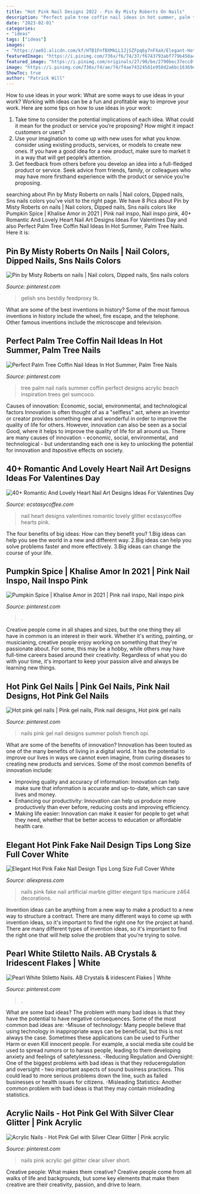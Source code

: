 ```yaml
---
title: "Hot Pink Nail Designs 2022 - Pin By Misty Roberts On Nails"
description: "Perfect palm tree coffin nail ideas in hot summer, palm tree nails"
date: "2023-02-01"
categories:
- "ideas"
tags: ["ideas"]
images:
- "https://ae01.alicdn.com/kf/HTB1FnfBXMkLL1JjSZFpq6y7nFXaX/Elegant-Hot-Pink-Fake-Nail-Design-Tips-Long-Size-Full-Cover-White-Marble-Artificial-Nails-Glitter.jpg"
featuredImage: "https://i.pinimg.com/736x/f6/74/37/f6743793abf779b450a48fb52f655b20--pink-gel-nails-beauty-products.jpg"
featured_image: "https://i.pinimg.com/originals/27/90/be/2790bec37ecc0fb0cf15b5fd14906e90.jpg"
image: "https://i.pinimg.com/736x/f4/ae/74/f4ae74324581e958d2a6bc16369d7780--gel-color-colour.jpg"
ShowToc: true
author: "Patrick Will"
---
```



How to use ideas in your work: What are some ways to use ideas in your work?
Working with ideas can be a fun and profitable way to improve your work. Here are some tips on how to use ideas in your work: 
1. Take time to consider the potential implications of each idea. What could it mean for the product or service you’re proposing? How might it impact customers or users? 
2. Use your imagination to come up with new uses for what you know. consider using existing products, services, or models to create new ones. If you have a good idea for a new product, make sure to market it in a way that will get people’s attention. 
3. Get feedback from others before you develop an idea into a full-fledged product or service. Seek advice from friends, family, or colleagues who may have more firsthand experience with the product or service you’re proposing.

	

		
searching about Pin by Misty Roberts on nails | Nail colors, Dipped nails, Sns nails colors you've visit to the right page. We have 8 Pics about Pin by Misty Roberts on nails | Nail colors, Dipped nails, Sns nails colors like Pumpkin Spice | Khalise Amor in 2021 | Pink nail inspo, Nail inspo pink, 40+ Romantic And Lovely Heart Nail Art Designs Ideas For Valentines Day and also Perfect Palm Tree Coffin Nail Ideas In Hot Summer, Palm Tree Nails. Here it is:
		
    
## Pin By Misty Roberts On Nails | Nail Colors, Dipped Nails, Sns Nails Colors

<img loading=lazy src="https://i.pinimg.com/736x/f4/ae/74/f4ae74324581e958d2a6bc16369d7780--gel-color-colour.jpg" onerror="this.onerror=null;this.src='https://tse4.mm.bing.net/th?id=OIP.iC9-DLB7F6f3WNkLmQwWMQHaJ3&amp;pid=15.1';" alt="Pin by Misty Roberts on nails | Nail colors, Dipped nails, Sns nails colors">

_Source: pinterest.com_

>gelish sns bestdiy feedproxy tk. 

	

What are some of the best inventions in history?
Some of the most famous inventions in history include the wheel, fire escape, and the telephone. Other famous inventions include the microscope and television.

    
## Perfect Palm Tree Coffin Nail Ideas In Hot Summer, Palm Tree Nails

<img loading=lazy src="https://i.pinimg.com/originals/27/90/be/2790bec37ecc0fb0cf15b5fd14906e90.jpg" onerror="this.onerror=null;this.src='https://tse1.mm.bing.net/th?id=OIP.kw15AfnuLPcsC1eN5Mtj5QHaJ4&amp;pid=15.1';" alt="Perfect Palm Tree Coffin Nail Ideas In Hot Summer, Palm Tree Nails">

_Source: pinterest.com_

>tree palm nail nails summer coffin perfect designs acrylic beach inspiration trees gel sumcoco. 

	

Causes of innovation: Economic, social, environmental, and technological factors
Innovation is often thought of as a "selfless" act, where an inventor or creator provides something new and wonderful in order to improve the quality of life for others. However, innovation can also be seen as a social Good, where it helps to improve the quality of life for all around us. There are many causes of innovation - economic, social, environmental, and technological - but understanding each one is key to unlocking the potential for innovation and itspositive effects on society.

    
## 40+ Romantic And Lovely Heart Nail Art Designs Ideas For Valentines Day

<img loading=lazy src="https://i2.wp.com/www.ecstasycoffee.com/wp-content/uploads/2016/12/Hot-Pink-Nail-Design-With-Glitter-And-Small-Hearts.jpg?resize=600%2C600" onerror="this.onerror=null;this.src='https://tse2.mm.bing.net/th?id=OIP.cE_Pny13m2jup_d7or2oUAHaHa&amp;pid=15.1';" alt="40+ Romantic And Lovely Heart Nail Art Designs Ideas For Valentines Day">

_Source: ecstasycoffee.com_

>nail heart designs valentines romantic lovely glitter ecstasycoffee hearts pink. 

	

The four benefits of big ideas: How can they benefit you?
1.Big ideas can help you see the world in a new and different way.
2.Big ideas can help you solve problems faster and more effectively.
3.Big ideas can change the course of your life.

    
## Pumpkin Spice | Khalise Amor In 2021 | Pink Nail Inspo, Nail Inspo Pink

<img loading=lazy src="https://i.pinimg.com/736x/81/fe/55/81fe55769453f9d57951b43b4c66a3cf.jpg" onerror="this.onerror=null;this.src='https://tse4.mm.bing.net/th?id=OIP.WHnF5lzlOodTuMe0tBvWkwHaGo&amp;pid=15.1';" alt="Pumpkin Spice | Khalise Amor in 2021 | Pink nail inspo, Nail inspo pink">

_Source: pinterest.com_

>. 

	

Creative people come in all shapes and sizes, but the one thing they all have in common is an interest in their work. Whether it's writing, painting, or musicianing, creative people enjoy working on something that they're passionate about. For some, this may be a hobby, while others may have full-time careers based around their creativity. Regardless of what you do with your time, it's important to keep your passion alive and always be learning new things.

    
## Hot Pink Gel Nails | Pink Gel Nails, Pink Nail Designs, Hot Pink Gel Nails

<img loading=lazy src="https://i.pinimg.com/736x/f6/74/37/f6743793abf779b450a48fb52f655b20--pink-gel-nails-beauty-products.jpg" onerror="this.onerror=null;this.src='https://tse2.mm.bing.net/th?id=OIP.f0ciCGlpDJQsrcfZW0VOvgHaJ3&amp;pid=15.1';" alt="Hot pink gel nails | Pink gel nails, Pink nail designs, Hot pink gel nails">

_Source: pinterest.com_

>nails pink gel nail designs summer polish french opi. 

	

What are some of the benefits of innovation?
Innovation has been touted as one of the many benefits of living in a digital world. It has the potential to improve our lives in ways we cannot even imagine, from curing diseases to creating new products and services. Some of the most common benefits of innovation include: 
- Improving quality and accuracy of information: Innovation can help make sure that information is accurate and up-to-date, which can save lives and money. 
- Enhancing our productivity: Innovation can help us produce more productively than ever before, reducing costs and improving efficiency. 
- Making life easier: Innovation can make it easier for people to get what they need, whether that be better access to education or affordable health care.

    
## Elegant Hot Pink Fake Nail Design Tips Long Size Full Cover White

<img loading=lazy src="https://ae01.alicdn.com/kf/HTB1FnfBXMkLL1JjSZFpq6y7nFXaX/Elegant-Hot-Pink-Fake-Nail-Design-Tips-Long-Size-Full-Cover-White-Marble-Artificial-Nails-Glitter.jpg" onerror="this.onerror=null;this.src='https://tse4.mm.bing.net/th?id=OIP.WYJLBYQdY9nfIxKWKsN64QHaHa&amp;pid=15.1';" alt="Elegant Hot Pink Fake Nail Design Tips Long Size Full Cover White">

_Source: aliexpress.com_

>nails pink fake nail artificial marble glitter elegant tips manicure z464 decorations. 

	

Invention ideas can be anything from a new way to make a product to a new way to structure a contract. There are many different ways to come up with invention ideas, so it's important to find the right one for the project at hand. There are many different types of invention ideas, so it's important to find the right one that will help solve the problem that you're trying to solve.

    
## Pearl White Stiletto Nails. AB Crystals &amp; Iridescent Flakes | White

<img loading=lazy src="https://i.pinimg.com/736x/1d/7b/e6/1d7be679d2540379dd7876849ce1b336.jpg" onerror="this.onerror=null;this.src='https://tse2.mm.bing.net/th?id=OIP.7J8LixLX_DhkqOg-LMlvzAHaJ3&amp;pid=15.1';" alt="Pearl White Stiletto Nails. AB Crystals &amp; iridescent Flakes | White">

_Source: pinterest.com_

>. 

	

What are some bad ideas?
The problem with many bad ideas is that they have the potential to have negative consequences. Some of the most common bad ideas are: 
-Misuse of technology: Many people believe that using technology in inappropriate ways can be beneficial, but this is not always the case. Sometimes these applications can be used to Further Harm or even Kill innocent people. For example, a social media site could be used to spread rumors or to harass people, leading to them developing anxiety and feelings of safetylessness. 
-Reducing Regulation and Oversight: One of the biggest problems with bad ideas is that they reduceregulation and oversight - two important aspects of sound business practices. This could lead to more serious problems down the line, such as failed businesses or health issues for citizens. 
-Misleading Statistics: Another common problem with bad ideas is that they may contain misleading statistics.

    
## Acrylic Nails - Hot Pink Gel With Silver Clear Glitter | Pink Acrylic

<img loading=lazy src="https://i.pinimg.com/736x/7d/f7/d1/7df7d1fb909dc8086f23817ae8bd7575--pink-gel-acrylic-nails.jpg" onerror="this.onerror=null;this.src='https://tse4.mm.bing.net/th?id=OIP.vlwju9wZeddKbMvrkmsCOwHaJC&amp;pid=15.1';" alt="Acrylic Nails - Hot Pink Gel with Silver Clear Glitter | Pink acrylic">

_Source: pinterest.com_

>nails pink acrylic gel glitter clear silver short. 

	

Creative people: What makes them creative?
Creative people come from all walks of life and backgrounds, but some key elements that make them creative are their creativity, passion, and drive to learn.

